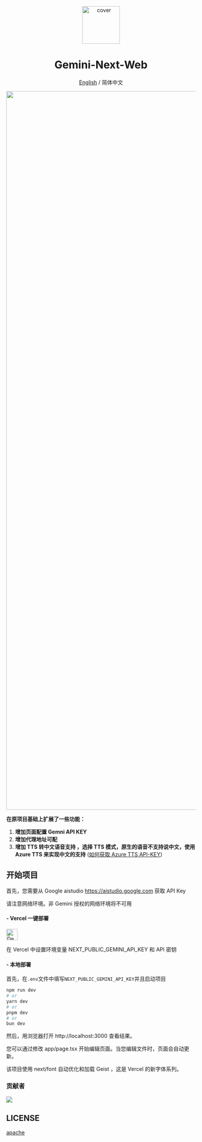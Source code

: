 <div align="center">

<img src="https://github.com/user-attachments/assets/b32944c3-3a05-4380-b5cb-8cc4093f00a9" alt="cover" style="width: 100px; height: 100px;">

<h1 align="center">Gemini-Next-Web</h1>

[English](https://github.com/ElricLiu/Gemini-Next-Web) / 简体中文

<img width="1912" alt="image" src="https://github.com/user-attachments/assets/e8661093-e827-4125-8e1e-02623170968e" />

</div>

**在原项目基础上扩展了一些功能：**

1. **增加页面配置 Gemni API KEY**
2. **增加代理地址可配**
3. **增加 TTS 转中文语音支持 ，选择 TTS 模式，原生的语音不支持说中文，使用Azure TTS 来实现中文的支持** ([如何获取 Azure TTS API-KEY](https://learn.microsoft.com/zh-cn/azure/ai-services/speech-service/get-started-speech-to-text?tabs=macos%2Cterminal&pivots=programming-language-javascript#prerequisites)) 

## 开始项目

首先，您需要从 Google aistudio https://aistudio.google.com 获取 API Key

请注意网络环境。非 Gemini 授权的网络环境将不可用

#### - Vercel 一键部署

[<img src="https://vercel.com/button" alt="Deploy on Vercel" height="30">](https://vercel.com/new/clone?repository-url=https://github.com/coderzc/Gemini-Next-Web&env=NEXT_PUBLIC_GEMINI_API_KEY&project-name=gemini-next-web&repository-name=gemini-next-web)

在 Vercel 中设置环境变量 NEXT_PUBLIC_GEMINI_API_KEY 和 API 密钥

#### - 本地部署

首先，在`.env`文件中填写`NEXT_PUBLIC_GEMINI_API_KEY`并且启动项目

```bash
npm run dev
# or
yarn dev
# or
pnpm dev
# or
bun dev
```
然后，用浏览器打开 http://localhost:3000 查看结果。

您可以通过修改 app/page.tsx 开始编辑页面。当您编辑文件时，页面会自动更新。

该项目使用 next/font 自动优化和加载 Geist ，这是 Vercel 的新字体系列。

### 贡献者

<a href="https://github.com/coderzc/Gemini-Next-Web/graphs/contributors">
  <img src="https://contrib.rocks/image?repo=ElricLiu/Gemini-Next-Web" />
</a>

## LICENSE

[apache](https://www.apache.org/licenses/LICENSE-2.0)

